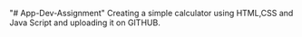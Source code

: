 "# App-Dev-Assignment" 
Creating a simple calculator using HTML,CSS and Java Script and uploading it on GITHUB.
